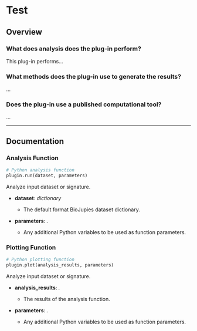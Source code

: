 # Test
## Overview
### What does analysis does the plug-in perform?
This plug-in performs...

### What methods does the plug-in use to generate the results?
...

### Does the plug-in use a published computational tool?
...

---

## Documentation
### Analysis Function
```python
# Python analysis function
plugin.run(dataset, parameters)
```
Analyze input dataset or signature.

* **dataset**: *dictionary*
    * The default format BioJupies dataset dictionary.

* **parameters**: *.*
    * Any additional Python variables to be used as function parameters.


### Plotting Function
```python
# Python plotting function
plugin.plot(analysis_results, parameters)
```
Analyze input dataset or signature.

* **analysis_results**: *.*
    * The results of the analysis function.

* **parameters**: *.*
    * Any additional Python variables to be used as function parameters.

